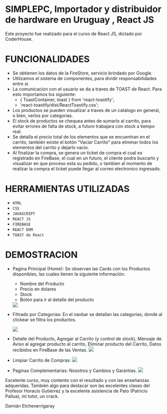 # SIMPLEPC, Importador y distribuidor de hardware en Uruguay , React JS

Este proyecto fue realizado para el curso de React JS, dictado por CoderHouse.

# FUNCIONALIDADES 

- Se obtienen los datos de la FireStore, servicio brindado por Google.
- Utilizamos el sistema de componentes, para dividir responsabilidades entre si.
- La comunicacion con el usuario se da a traves de TOAST de React. Para esto importamos los siguiente:
    - { ToastContainer, toast } from 'react-toastify';
    - 'react-toastify/dist/ReactToastify.css';
- Los productos se pueden visualizar a traves de un catalogo en general, o bien, verlos por categorias.
- El stock de productos se chequea antes de sumarlo al carrito, para evitar errores de falta de stock, a futuro trabajara con stock a tiempo real.
- Se detalla el precio total de los elementos que se encuentran en el carrito, también existe el botón "Vaciar Carrito" para eliminar todos los elementos del carrito y dejarlo vacio.
- Al finalizar la compra, se genera un ticket de compra el cual es registrado en FireBase, el cual en un futuro, el cliente podra buscarlo y visualizar en que proceso esta su pedido, o tambien al momento de realizar la compra el ticket puede llegar al correo electronico ingresado.

# HERRAMIENTAS UTILIZADAS 
- `HTML`
- `CSS`
- `JAVASCRIPT`
- `REACT JS`
- `FIREBASE`
- `REACT DOM`
- `TOAST de React`

# DEMOSTRACION

- Pagina Principal (Home):
Se observan las Cards con los Productos disponibles, las cuales tienen la siguiente información:
    - Nombre del Producto
    - Precio en dolares
    - Stock
    - Botón para ir al detalle del producto

    <img src="./src/gift/Home.gif" />


- Filtrado por Categorias:
En el navbar se detallan las categorias, donde al clickear se filtra los productos.

    <img src="./src/gift/Filtrado-por-Categorias.gif" />

- Detalle del Producto, Agregar al Carrito (y control de stock), Mensaje de Aviso al agregar producto al carrito, Eliminar producto del Carrito, Datos recibidos en FireBase de las Ventas.
    <img src="./src/gift/Detalle-de-Producto_-Compra-de-Producto_-Registro-en-FireBase-de-la-compra.gif" />

- Limpiar Carrito de Compras:
    <img src="./src/gift/vaciar-carrito.gif" />

- Paginas Complementarias: Nosotros y Cambios y Garantias.
    <img src="./src/gift/Paginas-complementarias-_Nosotros-y-Garantias_.gif" />




Excelente curso, muy contento con el resultado y con las enseñanzas adqueridas. También algo para destacar son las excelentes clases del Profesor Horacio Gutierrez y la excelente asistencia de Pato (Patricio Pallua), mi tutor, un crack.

Damián Etcheverrigaray
